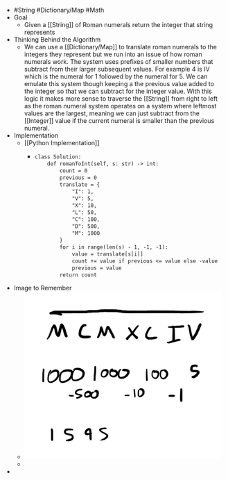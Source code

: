 - #String #Dictionary/Map #Math
- Goal
	- Given a [[String]] of Roman numerals return the integer that string represents
- Thinking Behind the Algorithm
	- We can use a [[Dictionary/Map]] to translate roman numerals to the integers they represent but we run into an issue of how roman numerals work. The system uses prefixes of smaller numbers that subtract from their larger subsequent values. For example 4 is IV which is the numeral for 1 followed by the numeral for 5. We can emulate this system though keeping a the previous value added to the integer so that we can subtract for the integer value. With this logic it makes more sense to traverse the [[String]] from right to left as the roman numeral system operates on a system where leftmost values are the largest, meaning we can just subtract from the [[Integer]] value if the current numeral is smaller than the previous numeral.
- Implementation
	- [[Python Implementation]]
		- ```
		  class Solution:
		      def romanToInt(self, s: str) -> int:
		          count = 0
		          previous = 0
		          translate = {
		              "I": 1, 
		              "V": 5, 
		              "X": 10, 
		              "L": 50,
		              "C": 100,
		              "D": 500,
		              "M": 1000
		          }
		          for i in range(len(s) - 1, -1, -1):
		              value = translate[s[i]]
		              count += value if previous <= value else -value
		              previous = value
		          return count
		  ```
- Image to Remember
	- ![image.png](../assets/image_1757176451708_0.png)
	-
-